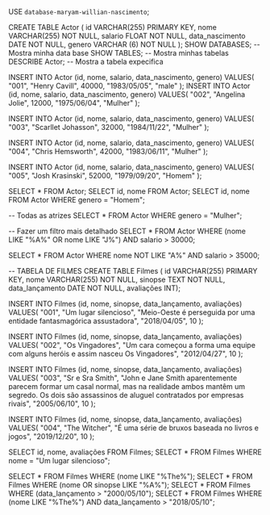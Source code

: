 USE `database-maryam-willian-nascimento`;

CREATE TABLE Actor (
id VARCHAR(255) PRIMARY KEY,
nome VARCHAR(255) NOT NULL,
salario FLOAT NOT NULL,
data_nascimento DATE NOT NULL,
genero VARCHAR (6) NOT NULL
);
SHOW DATABASES; -- Mostra minha data base
SHOW TABLES; -- Mostra minhas tabelas
DESCRIBE Actor; -- Mostra a tabela expecifica

INSERT INTO Actor (id, nome, salario, data_nascimento, genero)
VALUES(
"001",
"Henry Cavill",
40000,
"1983/05/05",
"male"
);
INSERT INTO Actor (id, nome, salario, data_nascimento, genero)
VALUES(
"002",
"Angelina Jolie",
12000,
"1975/06/04",
"Mulher"
);

INSERT INTO Actor (id, nome, salario, data_nascimento, genero)
VALUES(
"003",
"Scarllet Johasson",
32000,
"1984/11/22",
"Mulher"
);

INSERT INTO Actor (id, nome, salario, data_nascimento, genero)
VALUES(
"004",
"Chris Hemsworth",
42000,
"1983/06/11",
"Mulher"
);

INSERT INTO Actor (id, nome, salario, data_nascimento, genero)
VALUES(
"005",
"Josh Krasinski",
52000,
"1979/09/20",
"Homem"
);

SELECT * FROM Actor;
SELECT id, nome FROM Actor;
SELECT id, nome FROM Actor WHERE genero = "Homem";


-- Todas as atrizes
SELECT * FROM Actor WHERE genero = "Mulher";

-- Fazer um filtro mais  detalhado
SELECT * FROM Actor 
WHERE (nome LIKE "%A%" OR nome LIKE "J%") AND salario > 30000;

SELECT * FROM Actor
WHERE nome NOT LIKE "A%" AND salario  > 35000;

-- TABELA DE FILMES
CREATE TABLE Filmes (
id VARCHAR(255) PRIMARY KEY, 
nome VARCHAR(255) NOT NULL, 
sinopse TEXT NOT NULL, 
data_lançamento DATE NOT NULL, 
avaliações INT);

INSERT INTO Filmes (id, nome, sinopse, data_lançamento, avaliações)
VALUES(
"001",
"Um lugar silencioso",
"Meio-Oeste é perseguida por uma entidade fantasmagórica assustadora",
"2018/04/05",
10
);

INSERT INTO Filmes (id, nome, sinopse, data_lançamento, avaliações)
VALUES(
"002",
"Os Vingadores",
"Um cara começou a forma uma equipe com alguns heróis e assim nasceu Os Vingadores",
"2012/04/27",
10
);

INSERT INTO Filmes (id, nome, sinopse, data_lançamento, avaliações)
VALUES(
"003",
"Sr e Sra Smith",
"John e Jane Smith aparentemente parecem formar um casal normal, mas na realidade ambos mantêm um segredo. 
Os dois são assassinos de aluguel contratados por empresas rivais",
"2005/06/10",
10
);

INSERT INTO Filmes (id, nome, sinopse, data_lançamento, avaliações)
VALUES(
"004",
"The Witcher",
"É uma série de bruxos baseada no livros e jogos",
"2019/12/20",
10
);

SELECT id, nome, avaliações FROM Filmes;
SELECT * FROM Filmes WHERE nome = "Um lugar silencioso";

SELECT * FROM Filmes WHERE (nome LIKE "%The%");
SELECT * FROM Filmes WHERE (nome OR sinopse LIKE "%A%");
SELECT * FROM Filmes WHERE (data_lançamento > "2000/05/10");
SELECT * FROM Filmes WHERE (nome LIKE "%The%") AND data_lançamento > "2018/05/10";
